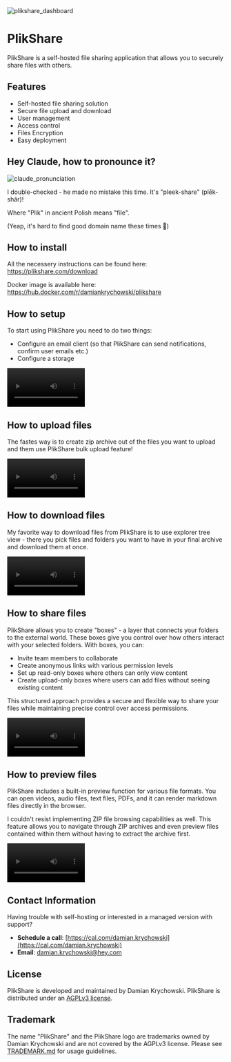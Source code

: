 <img alt="plikshare_dashboard" src="https://github.com/damian-krychowski/plikshare/blob/main/assets/dashboard_printscreen.png">

# PlikShare

PlikShare is a self-hosted file sharing application that allows you to securely share files with others.


## Features

- Self-hosted file sharing solution
- Secure file upload and download
- User management
- Access control
- Files Encryption
- Easy deployment


## Hey Claude, how to pronounce it?
![claude_pronunciation](https://github.com/damian-krychowski/plikshare/blob/main/assets/how_to_pronounce.png)

I double-checked - he made no mistake this time. It's "pleek-share" (plēk-shâr)!

Where "Plik" in ancient Polish means "file".

(Yeap, it's hard to find good domain name these times 🥲)


## How to install

All the necessery instructions can be found here: https://plikshare.com/download

Docker image is available here: https://hub.docker.com/r/damiankrychowski/plikshare


## How to setup

To start using PlikShare you need to do two things: 
- Configure an email client (so that PlikShare can send notifications, confirm user emails etc.)
- Configure a storage

<video src='https://github.com/user-attachments/assets/4a599cb3-13f4-4676-89bb-6734358bee25' width=180></video>


## How to upload files
The fastes way is to create zip archive out of the files you want to upload and them use PlikShare bulk upload feature!

<video src='https://github.com/user-attachments/assets/3752a954-8d33-4d89-9ba1-69b922fb45e3' width=180></video>


## How to download files
My favorite way to download files from PlikShare is to use explorer tree view - there you pick files and folders you want to have in your final archive and download them at once.

<video src='https://github.com/user-attachments/assets/8839b973-3aac-4e25-8a77-13ecaaec204c' width=180></video>


## How to share files
PlikShare allows you to create "boxes" - a layer that connects your folders to the external world. These boxes give you control over how others interact with your selected folders. With boxes, you can:

- Invite team members to collaborate
- Create anonymous links with various permission levels
- Set up read-only boxes where others can only view content
- Create upload-only boxes where users can add files without seeing existing content

This structured approach provides a secure and flexible way to share your files while maintaining precise control over access permissions.

<video src='https://github.com/user-attachments/assets/87fe5b20-23fa-409f-bfef-3d7f787702e8' width=180></video>


## How to preview files
PlikShare includes a built-in preview function for various file formats. You can open videos, audio files, text files, PDFs, and it can render markdown files directly in the browser.

I couldn't resist implementing ZIP file browsing capabilities as well. This feature allows you to navigate through ZIP archives and even preview files contained within them without having to extract the archive first.

<video src='https://github.com/user-attachments/assets/8ad6da6d-1f71-4794-857f-d0333acd7f52' width=180></video>


## Contact Information
Having trouble with self-hosting or interested in a managed version with support?
- **Schedule a call**: [https://cal.com/damian.krychowski](https://cal.com/damian.krychowski)
- **Email**: damian.krychowski@hey.com


## License

PlikShare is developed and maintained by Damian Krychowski.
PlikShare is distributed under
an [AGPLv3 license](https://github.com/damian-krychowski/plikshare/blob/main/LICENSE).


## Trademark

The name "PlikShare" and the PlikShare logo are trademarks owned by Damian Krychowski and are not covered by the AGPLv3 license. Please see [TRADEMARK.md](https://github.com/damian-krychowski/plikshare/blob/main/TRADEMARK.md) for usage guidelines.
